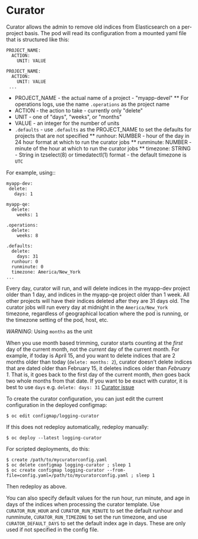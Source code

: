 # Curator

Curator allows the admin to remove old indices from Elasticsearch on a per-project
basis.  The pod will read its configuration from a mounted yaml file that
is structured like this:

    PROJECT_NAME:
      ACTION:
        UNIT: VALUE

    PROJECT_NAME:
      ACTION:
        UNIT: VALUE          
     ...      

* PROJECT\_NAME - the actual name of a project - "myapp-devel"
** For operations logs, use the name `.operations` as the project name
* ACTION - the action to take - currently only "delete"
* UNIT - one of "days", "weeks", or "months" 
* VALUE - an integer for the number of units 
* `.defaults` - use `.defaults` as the PROJECT\_NAME to set the defaults for
projects that are not specified
** runhour: NUMBER - hour of the day in 24 hour format at which to run the 
curator jobs
** runminute: NUMBER - minute of the hour at which to run the curator jobs
** timezone: STRING - String in tzselect(8) or timedatectl(1) format - the
   default timezone is `UTC`

For example, using::

    myapp-dev:
     delete:
       days: 1
    
    myapp-qe:
      delete:
        weeks: 1
    
    .operations:
      delete:
        weeks: 8
    
    .defaults:
      delete:
        days: 31
      runhour: 0
      runminute: 0
      timezone: America/New_York
    ...

Every day, curator will run, and will delete indices in the myapp-dev project
older than 1 day, and indices in the myapp-qe project older than 1 week.  All
other projects will have their indices deleted after they are 31 days old.  The
curator jobs will run every day at midnight in the `America/New_York` timezone,
regardless of geographical location where the pod is running, or the timezone
setting of the pod, host, etc.

*WARNING*: Using `months` as the unit

When you use month based trimming, curator starts counting at the _first_ day of
the current month, not the _current_ day of the current month.  For example, if
today is April 15, and you want to delete indices that are 2 months older than
today (`delete: months: 2`), curator doesn't delete indices that are dated
older than February 15, it deletes indices older than _February 1_.  That is,
it goes back to the first day of the current month, _then_ goes back two whole
months from that date.
If you want to be exact with curator, it is best to use `days` e.g. `delete: days: 31`
[Curator issue](https://github.com/elastic/curator/issues/569)

To create the curator configuration, you can just edit the current
configuration in the deployed configmap:

    $ oc edit configmap/logging-curator

If this does not redeploy automatically, redeploy manually:

    $ oc deploy --latest logging-curator

For scripted deployments, do this:

    $ create /path/to/mycuratorconfig.yaml
    $ oc delete configmap logging-curator ; sleep 1
    $ oc create configmap logging-curator --from-file=config.yaml=/path/to/mycuratorconfig.yaml ; sleep 1

Then redeploy as above.

You can also specify default values for the run hour, run minute, and age in
days of the indices when processing the curator template.  Use
`CURATOR_RUN_HOUR` and `CURATOR_RUN_MINUTE` to set the default runhour and
runminute, `CURATOR_RUN_TIMEZONE` to set the run timezone, and use
`CURATOR_DEFAULT_DAYS` to set the default index age in days. These are only
used if not specified in the config file.
